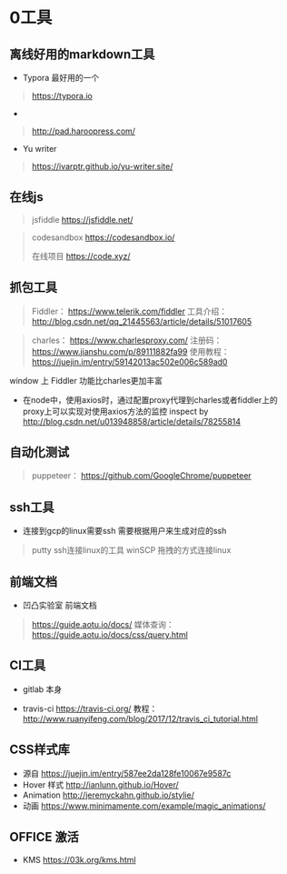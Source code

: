 # 0工具



## 离线好用的markdown工具

* Typora 最好用的一个

> https://typora.io

* 

> http://pad.haroopress.com/

* Yu writer
> https://ivarptr.github.io/yu-writer.site/

## 在线js

> jsfiddle https://jsfiddle.net/

> codesandbox https://codesandbox.io/
>
> 在线项目 https://code.xyz/


## 抓包工具

> Fiddler： https://www.telerik.com/fiddler
工具介绍： http://blog.csdn.net/qq_21445563/article/details/51017605

> charles： https://www.charlesproxy.com/
> 注册码： https://www.jianshu.com/p/89111882fa99
> 使用教程： https://juejin.im/entry/59142013ac502e006c589ad0

window 上 Fiddler 功能比charles更加丰富
* 在node中，使用axios时，通过配置proxy代理到charles或者fiddler上的proxy上可以实现对使用axios方法的监控
inspect by http://blog.csdn.net/u013948858/article/details/78255814


## 自动化测试
> puppeteer： https://github.com/GoogleChrome/puppeteer

## ssh工具

* 连接到gcp的linux需要ssh 需要根据用户来生成对应的ssh

> putty ssh连接linux的工具
> winSCP 拖拽的方式连接linux

## 前端文档

* 凹凸实验室 前端文档

> https://guide.aotu.io/docs/
> 媒体查询： https://guide.aotu.io/docs/css/query.html


## CI工具

* gitlab 本身

* travis-ci https://travis-ci.org/ 教程：http://www.ruanyifeng.com/blog/2017/12/travis_ci_tutorial.html

## CSS样式库

* 源自 https://juejin.im/entry/587ee2da128fe10067e9587c
* Hover 样式 http://ianlunn.github.io/Hover/
* Animation  http://jeremyckahn.github.io/stylie/
* 动画 https://www.minimamente.com/example/magic_animations/



## OFFICE 激活
 * KMS https://03k.org/kms.html


